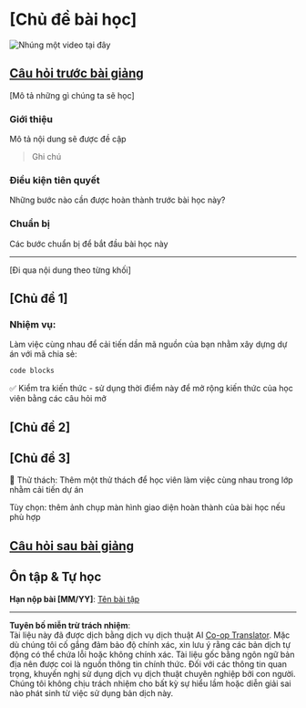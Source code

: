 <!--
CO_OP_TRANSLATOR_METADATA:
{
  "original_hash": "0494be70ad7fadd13a8c3d549c23e355",
  "translation_date": "2025-08-27T23:57:36+00:00",
  "source_file": "lesson-template/README.md",
  "language_code": "vi"
}
-->
# [Chủ đề bài học]

![Nhúng một video tại đây](../../../lesson-template/video-url)

## [Câu hỏi trước bài giảng](../../../lesson-template/quiz-url)

[Mô tả những gì chúng ta sẽ học]

### Giới thiệu

Mô tả nội dung sẽ được đề cập

> Ghi chú

### Điều kiện tiên quyết

Những bước nào cần được hoàn thành trước bài học này?

### Chuẩn bị

Các bước chuẩn bị để bắt đầu bài học này

---

[Đi qua nội dung theo từng khối]

## [Chủ đề 1]

### Nhiệm vụ:

Làm việc cùng nhau để cải tiến dần mã nguồn của bạn nhằm xây dựng dự án với mã chia sẻ:

```html
code blocks
```

✅ Kiểm tra kiến thức - sử dụng thời điểm này để mở rộng kiến thức của học viên bằng các câu hỏi mở

## [Chủ đề 2]

## [Chủ đề 3]

🚀 Thử thách: Thêm một thử thách để học viên làm việc cùng nhau trong lớp nhằm cải tiến dự án

Tùy chọn: thêm ảnh chụp màn hình giao diện hoàn thành của bài học nếu phù hợp

## [Câu hỏi sau bài giảng](../../../lesson-template/quiz-url)

## Ôn tập & Tự học

**Hạn nộp bài [MM/YY]**: [Tên bài tập](assignment.md)

---

**Tuyên bố miễn trừ trách nhiệm**:  
Tài liệu này đã được dịch bằng dịch vụ dịch thuật AI [Co-op Translator](https://github.com/Azure/co-op-translator). Mặc dù chúng tôi cố gắng đảm bảo độ chính xác, xin lưu ý rằng các bản dịch tự động có thể chứa lỗi hoặc không chính xác. Tài liệu gốc bằng ngôn ngữ bản địa nên được coi là nguồn thông tin chính thức. Đối với các thông tin quan trọng, khuyến nghị sử dụng dịch vụ dịch thuật chuyên nghiệp bởi con người. Chúng tôi không chịu trách nhiệm cho bất kỳ sự hiểu lầm hoặc diễn giải sai nào phát sinh từ việc sử dụng bản dịch này.